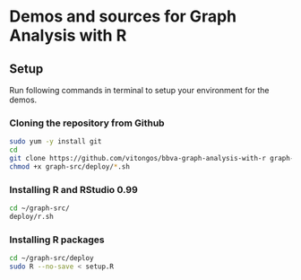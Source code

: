 Demos and sources for Graph Analysis with R
===========================================

Setup
-----------

Run following commands in terminal to setup your environment for the demos.

### Cloning the repository from Github
```bash
sudo yum -y install git
cd
git clone https://github.com/vitongos/bbva-graph-analysis-with-r graph-src
chmod +x graph-src/deploy/*.sh
```

### Installing R and RStudio 0.99
```bash
cd ~/graph-src/
deploy/r.sh
```

### Installing R packages
```bash
cd ~/graph-src/deploy
sudo R --no-save < setup.R
```

